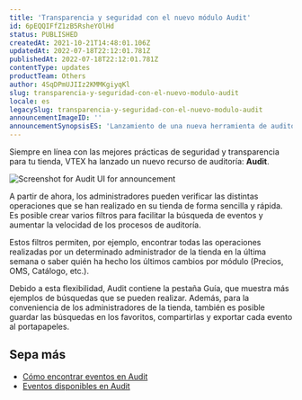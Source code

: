 ```yaml
---
title: 'Transparencia y seguridad con el nuevo módulo Audit'
id: 6pEQQIFfZ1zB5RsheYOlHd
status: PUBLISHED
createdAt: 2021-10-21T14:48:01.106Z
updatedAt: 2022-07-18T22:12:01.781Z
publishedAt: 2022-07-18T22:12:01.781Z
contentType: updates
productTeam: Others
author: 4SqDPmUJIIz2KMMKgiyqKl
slug: transparencia-y-seguridad-con-el-nuevo-modulo-audit
locale: es
legacySlug: transparencia-y-seguridad-con-el-nuevo-modulo-audit
announcementImageID: ''
announcementSynopsisES: 'Lanzamiento de una nueva herramienta de auditoría'
---
```



Siempre en línea con las mejores prácticas de seguridad y transparencia para tu tienda, VTEX ha lanzado un nuevo recurso de auditoría: **Audit**. 

![Screenshot for Audit UI for announcement](https://images.ctfassets.net/alneenqid6w5/1CwFsrYwjxCIhyqcc6ei86/e5e64ab35e499176c8815260dd703e00/Audit_ES.png)

A partir de ahora, los administradores pueden verificar las distintas operaciones que se han realizado en su tienda de forma sencilla y rápida. Es posible crear varios filtros para facilitar la búsqueda de eventos y aumentar la velocidad de los procesos de auditoría.

Estos filtros permiten, por ejemplo, encontrar todas las operaciones realizadas por un determinado administrador de la tienda en la última semana o saber quién ha hecho los últimos cambios por módulo (Precios, OMS, Catálogo, etc.).

Debido a esta flexibilidad, Audit contiene la pestaña Guía, que muestra más ejemplos de búsquedas que se pueden realizar. Además, para la conveniencia de los administradores de la tienda, también es posible guardar las búsquedas en los favoritos, compartirlas y exportar cada evento al portapapeles.

## **Sepa más**

* [Cómo encontrar eventos en Audit](https://help.vtex.com/es/tutorial/como-encontrar-eventos-en-audit)
* [Eventos disponibles en Audit](https://help.vtex.com/es/tutorial/eventos-disponiveis-no-audit--6r1Mzcu5NmkmmDLJlz9CCZ#)
